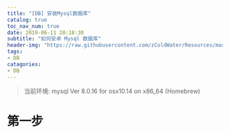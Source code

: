 ```yaml
---
title: "[DB] 安装Mysql数据库"
catalog: true
toc_nav_num: true
date: 2019-06-11 20:18:30
subtitle: "如何安卓 Mysql 数据库"
header-img: "https://raw.githubusercontent.com/zColdWater/Resources/master/Images/nature.jpg"
tags:
- DB
catagories:
- DB
---
```


> 当前环境: mysql  Ver 8.0.16 for osx10.14 on x86_64 (Homebrew)

第一步
=======





